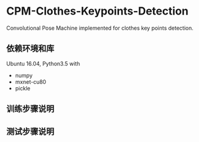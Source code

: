 # CPM-Clothes-Keypoints-Detection
Convolutional Pose Machine implemented for clothes key points detection.
## 依赖环境和库
Ubuntu 16.04, Python3.5 with  
* numpy
* mxnet-cu80
* pickle
## 训练步骤说明
## 测试步骤说明
